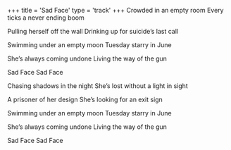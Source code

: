 +++
title = 'Sad Face'
type = 'track'
+++
Crowded in an empty room
Every ticks a never ending boom

Pulling herself off the wall
Drinking up for suicide’s last call

Swimming under an empty moon
Tuesday starry in June

She’s always coming undone
Living the way of the gun

Sad Face
Sad Face

Chasing shadows in the night
She’s lost without a light in sight

A prisoner of her design
She’s looking for an exit sign

Swimming under an empty moon
Tuesday starry in June

She’s always coming undone
Living the way of the gun

Sad Face
Sad Face
